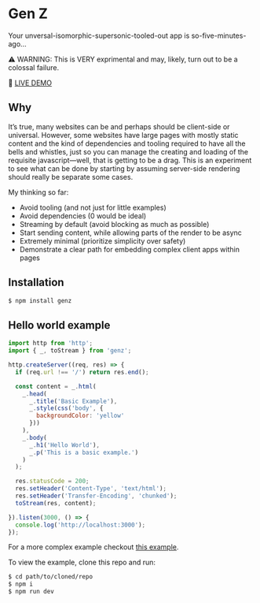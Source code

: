 # Gen Z

Your unversal-isomorphic-supersonic-tooled-out app is so-five-minutes-ago...

⚠️ WARNING: This is VERY exprimental and may, likely, turn out to be a colossal failure.

👀 [LIVE DEMO](https://skiano.github.io/genz/)

## Why

It’s true, many websites can be and perhaps should be client-side or universal. However, some websites have large pages with mostly static content and the kind of dependencies and tooling required to have all the bells and whistles, just so you can manage the creating and loading of the requisite javascript—well, that is getting to be a drag. This is an experiment to see what can be done by starting by assuming server-side rendering should really be separate some cases.

My thinking so far:

- Avoid tooling (and not just for little examples)
- Avoid dependencies (0 would be ideal)
- Streaming by default (avoid blocking as much as possible)
- Start sending content, while allowing parts of the render to be async
- Extremely minimal (prioritize simplicity over safety)
- Demonstrate a clear path for embedding complex client apps within pages

## Installation

```bash
$ npm install genz
```

## Hello world example

```javascript
import http from 'http';
import { _, toStream } from 'genz';

http.createServer((req, res) => {
  if (req.url !== '/') return res.end();

  const content = _.html(
    _.head(
      _.title('Basic Example'),
      _.style(css('body', {
        backgroundColor: 'yellow'
      }))
    ),
    _.body(
      _.h1('Hello World'),
      _.p('This is a basic example.')
    )
  );

  res.statusCode = 200;
  res.setHeader('Content-Type', 'text/html');
  res.setHeader('Transfer-Encoding', 'chunked');
  toStream(res, content);

}).listen(3000, () => {
  console.log('http://localhost:3000');
});
```

For a more complex example checkout [this example](example/app.mjs).

To view the example, clone this repo and run:

```bash
$ cd path/to/cloned/repo
$ npm i
$ npm run dev
```

